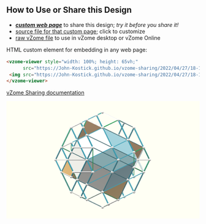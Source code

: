
## How to Use or Share this Design

 - [***custom web page***][post] to share this design; *try it before you share it!*
 - [source file for that custom page][source]; click to customize
 - [raw vZome file][raw] to use in vZome desktop or vZome Online
 
 HTML custom element for embedding in any web page:
 ```html
<vzome-viewer style="width: 100%; height: 65vh;"
       src="https://John-Kostick.github.io/vzome-sharing/2022/04/27/18-10-04-5-Direction-sticks-dissectedvZome/5-Direction-sticks-dissectedvZome.vZome" >
  <img src="https://John-Kostick.github.io/vzome-sharing/2022/04/27/18-10-04-5-Direction-sticks-dissectedvZome/5-Direction-sticks-dissectedvZome.png" />
</vzome-viewer>
 ```

[vZome Sharing documentation](https://vzome.github.io/vzome/sharing.html#how-it-works)

![Image](<5-Direction-sticks-dissectedvZome.png>)


[post]: <https://John-Kostick.github.io/vzome-sharing/2022/04/27/5-Direction-sticks-dissectedvZome-18-10-04.html>
[source]: <https://github.com/John-Kostick/vzome-sharing/edit/main/_posts/2022-04-27-5-Direction-sticks-dissectedvZome-18-10-04.md>
[raw]: <https://raw.githubusercontent.com/John-Kostick/vzome-sharing/main/2022/04/27/18-10-04-5-Direction-sticks-dissectedvZome/5-Direction-sticks-dissectedvZome.vZome>